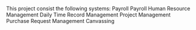 This project consist the following systems:
Payroll Payroll
Human Resource Management
Daily Time Record Management
Project Management
Purchase Request Management
Canvassing